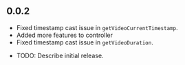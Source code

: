 ## 0.0.2
- Fixed timestamp cast issue in `getVideoCurrentTimestamp`.
- Added more features to controller
- Fixed timestamp cast issue in `getVideoDuration`.

* TODO: Describe initial release.
